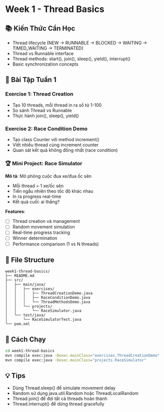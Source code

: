 # Week 1 - Thread Basics

## 📚 Kiến Thức Cần Học
- Thread lifecycle (NEW → RUNNABLE → BLOCKED → WAITING → TIMED_WAITING → TERMINATED)
- Thread vs Runnable interface
- Thread methods: start(), join(), sleep(), yield(), interrupt()
- Basic synchronization concepts

## 🎯 Bài Tập Tuần 1

### Exercise 1: Thread Creation
- Tạo 10 threads, mỗi thread in ra số từ 1-100
- So sánh Thread vs Runnable
- Thực hành join(), sleep(), yield()

### Exercise 2: Race Condition Demo
- Tạo class Counter với method increment()
- Viết nhiều thread cùng increment counter
- Quan sát kết quả không đồng nhất (race condition)

### 🏆 Mini Project: Race Simulator

**Mô tả**: Mô phỏng cuộc đua xe/đua ốc sên
- Mỗi thread = 1 xe/ốc sên
- Tiến ngẫu nhiên theo tốc độ khác nhau  
- In ra progress real-time
- Kết quả cuối: ai thắng?

**Features**:
- [ ] Thread creation và management
- [ ] Random movement simulation
- [ ] Real-time progress tracking
- [ ] Winner determination
- [ ] Performance comparison (1 vs N threads)

## 📁 File Structure
```
week1-thread-basics/
├── README.md
├── src/
│   ├── main/java/
│   │   ├── exercises/
│   │   │   ├── ThreadCreationDemo.java
│   │   │   ├── RaceConditionDemo.java
│   │   │   └── ThreadMethodsDemo.java
│   │   └── projects/
│   │       └── RaceSimulator.java
│   └── test/java/
│       └── RaceSimulatorTest.java
└── pom.xml
```

## 🚀 Cách Chạy
```bash
cd week1-thread-basics
mvn compile exec:java -Dexec.mainClass="exercises.ThreadCreationDemo"
mvn compile exec:java -Dexec.mainClass="projects.RaceSimulator"
```

## 💡 Tips
- Dùng Thread.sleep() để simulate movement delay
- Random sử dụng java.util.Random hoặc ThreadLocalRandom
- Thread.join() để đợi tất cả threads hoàn thành
- Thread.interrupt() để dừng thread gracefully
